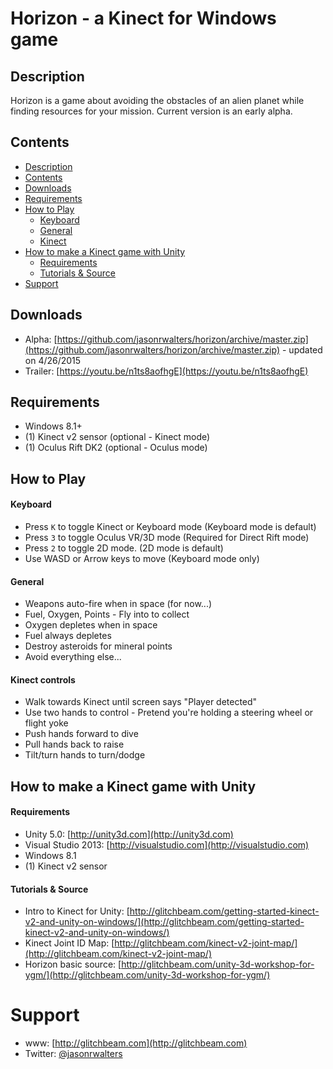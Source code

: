 # Horizon - a Kinect for Windows game

## Description
Horizon is a game about avoiding the obstacles of an alien planet while finding resources for your mission.  Current version is an early alpha.

## Contents
* [Description](#description)
* [Contents](#contents)
* [Downloads](#downloads)
* [Requirements](#requirements)
* [How to Play](#how-to-play)
    * [Keyboard](#how-to-play-keyboard)
    * [General](#how-to-play-general)
    * [Kinect](#how-to-play-kinect)
* [How to make a Kinect game with Unity](#how-to-make-a-kinect-game-with-unity)
    * [Requirements](#how-to-make-a-kinect-game-with-unity-requirements)
    * [Tutorials & Source](#how-to-make-a-kinect-game-with-unity-tutorials-&-source)
* [Support](#support)

## Downloads
* Alpha: [https://github.com/jasonrwalters/horizon/archive/master.zip](https://github.com/jasonrwalters/horizon/archive/master.zip) - updated on 4/26/2015
* Trailer: [https://youtu.be/n1ts8aofhgE](https://youtu.be/n1ts8aofhgE)

## Requirements
* Windows 8.1+
* (1) Kinect v2 sensor  (optional - Kinect mode)
* (1) Oculus Rift DK2   (optional - Oculus mode)

## How to Play
#### Keyboard
* Press `K` to toggle Kinect or Keyboard mode (Keyboard mode is default)
* Press `3` to toggle Oculus VR/3D mode (Required for Direct Rift mode)
* Press `2` to toggle 2D mode. (2D mode is default)
* Use WASD or Arrow keys to move (Keyboard mode only)

#### General
* Weapons auto-fire when in space (for now...)
* Fuel, Oxygen, Points - Fly into to collect
* Oxygen depletes when in space
* Fuel always depletes
* Destroy asteroids for mineral points
* Avoid everything else...

#### Kinect controls
* Walk towards Kinect until screen says "Player detected"
* Use two hands to control - Pretend you're holding a steering wheel or flight yoke
* Push hands forward to dive
* Pull hands back to raise
* Tilt/turn hands to turn/dodge

## How to make a Kinect game with Unity
#### Requirements
* Unity 5.0: [http://unity3d.com](http://unity3d.com)
* Visual Studio 2013: [http://visualstudio.com](http://visualstudio.com)
* Windows 8.1
* (1) Kinect v2 sensor

#### Tutorials & Source
* Intro to Kinect for Unity: [http://glitchbeam.com/getting-started-kinect-v2-and-unity-on-windows/](http://glitchbeam.com/getting-started-kinect-v2-and-unity-on-windows/)
* Kinect Joint ID Map: [http://glitchbeam.com/kinect-v2-joint-map/](http://glitchbeam.com/kinect-v2-joint-map/)
* Horizon basic source: [http://glitchbeam.com/unity-3d-workshop-for-ygm/](http://glitchbeam.com/unity-3d-workshop-for-ygm/)

# Support
* www: [http://glitchbeam.com](http://glitchbeam.com)
* Twitter: [@jasonrwalters](http://twitter.com/jasonrwalters)
